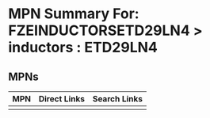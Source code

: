 



# MPN Summary For: FZEINDUCTORSETD29LN4 > inductors : ETD29LN4

## MPNs
  

|MPN|Direct Links|Search Links|
| :--- | :--- | :--- |
||||
